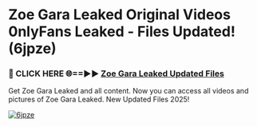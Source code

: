 # Zoe Gara Leaked Original Videos 0nlyFans Leaked - Files Updated! (6jpze)

<h3>🔴 CLICK HERE 🌐==►► <a href="https://tinyurl.com/x26r9saj" rel="nofollow">Zoe Gara Leaked Updated Files</a></h3>

Get Zoe Gara Leaked and all content. Now you can access all videos and pictures of Zoe Gara Leaked. New Updated Files 2025!

[![6jpze](https://i.imgur.com/LkgZPqh.gif)](https://tinyurl.com/x26r9saj)
